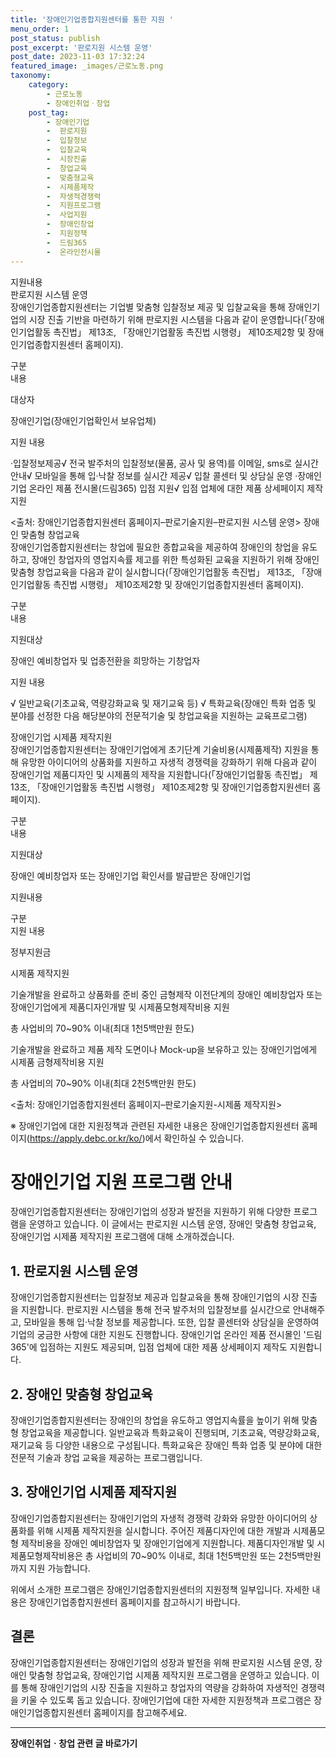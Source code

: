 ```yaml
---
title: '장애인기업종합지원센터를 통한 지원 '
menu_order: 1
post_status: publish
post_excerpt: '판로지원 시스템 운영'
post_date: 2023-11-03 17:32:24
featured_image: _images/근로노동.png
taxonomy:
    category:
        - 근로노동
        - 장애인취업ㆍ창업
    post_tag:
        - 장애인기업
        -  판로지원
        -  입찰정보
        -  입찰교육
        -  시장진출
        -  창업교육
        -  맞춤형교육
        -  시제품제작
        -  자생적경쟁력
        -  지원프로그램
        -  사업지원
        -  장애인창업
        -  지원정책
        -  드림365
        -  온라인전시몰
---
```



 지원내용  
 판로지원 시스템 운영  
 장애인기업종합지원센터는 기업별 맞춤형 입찰정보 제공 및 입찰교육을 통해 장애인기업의 시장 진출 기반을 마련하기 위해 판로지원 시스템을 다음과 같이 운영합니다(「장애인기업활동 촉진법」 제13조, 「장애인기업활동 촉진법 시행령」 제10조제2항 및 장애인기업종합지원센터 홈페이지).

 
 구분  
 내용  
 

 대상자  
 
 장애인기업(장애인기업확인서 보유업체)  
 
 지원 내용  
 
 ·입찰정보제공√ 전국 발주처의 입찰정보(물품, 공사 및 용역)를 이메일, sms로 실시간 안내√ 모바일을 통해 입·낙찰 정보를 실시간 제공√ 입찰 콜센터 및 상담실 운영 ·장애인기업 온라인 제품 전시몰(드림365) 입점 지원√ 입점 업체에 대한 제품 상세페이지 제작 지원


<출처: 장애인기업종합지원센터 홈페이지–판로기술지원–판로지원 시스템 운영>
 장애인 맞춤형 창업교육  
 장애인기업종합지원센터는 창업에 필요한 종합교육을 제공하여 장애인의 창업을 유도하고, 장애인 창업자의 영업지속률 제고를 위한 특성화된 교육을 지원하기 위해 장애인 맞춤형 창업교육을 다음과 같이 실시합니다(「장애인기업활동 촉진법」 제13조, 「장애인기업활동 촉진법 시행령」 제10조제2항 및 장애인기업종합지원센터 홈페이지).


 구분  
 내용  
 

 지원대상  
 
 장애인 예비창업자 및 업종전환을 희망하는 기창업자  
 
 지원 내용  
 
 √ 일반교육(기초교육, 역량강화교육 및 재기교육 등) √ 특화교육(장애인 특화 업종 및 분야를 선정한 다음 해당분야의 전문적기술 및 창업교육을 지원하는 교육프로그램)


 장애인기업 시제품 제작지원  
 장애인기업종합지원센터는 장애인기업에게 초기단계 기술비용(시제품제작) 지원을 통해 유망한 아이디어의 상품화를 지원하고 자생적 경쟁력을 강화하기 위해 다음과 같이 장애인기업 제품디자인 및 시제품의 제작을 지원합니다(「장애인기업활동 촉진법」 제13조, 「장애인기업활동 촉진법 시행령」 제10조제2항 및 장애인기업종합지원센터 홈페이지).

 
 구분  
 내용  
 

 지원대상  


 장애인 예비창업자 또는 장애인기업 확인서를 발급받은 장애인기업  
 
 지원내용  
  

 구분  
 지원 내용  
 

 정부지원금  

 
 시제품 제작지원  

 
 기술개발을 완료하고 상품화를 준비 중인 금형제작 이전단계의 장애인 예비창업자 또는 장애인기업에게 제품디자인개발 및 시제품모형제작비용 지원  

 총 사업비의 70~90% 이내(최대 1천5백만원 한도)  

 기술개발을 완료하고 제품 제작 도면이나 Mock-up을 보유하고 있는 장애인기업에게 시제품 금형제작비용 지원  

 총 사업비의 70~90% 이내(최대 2천5백만원 한도)  


<출처: 장애인기업종합지원센터 홈페이지–판로기술지원-시제품 제작지원>


※ 장애인기업에 대한 지원정책과 관련된 자세한 내용은 장애인기업종합지원센터 홈페이지(https://apply.debc.or.kr/ko/)에서 확인하실 수 있습니다.


# 장애인기업 지원 프로그램 안내

장애인기업종합지원센터는 장애인기업의 성장과 발전을 지원하기 위해 다양한 프로그램을 운영하고 있습니다. 이 글에서는 판로지원 시스템 운영, 장애인 맞춤형 창업교육, 장애인기업 시제품 제작지원 프로그램에 대해 소개하겠습니다.

## 1. 판로지원 시스템 운영

장애인기업종합지원센터는 입찰정보 제공과 입찰교육을 통해 장애인기업의 시장 진출을 지원합니다. 판로지원 시스템을 통해 전국 발주처의 입찰정보를 실시간으로 안내해주고, 모바일을 통해 입·낙찰 정보를 제공합니다. 또한, 입찰 콜센터와 상담실을 운영하여 기업의 궁금한 사항에 대한 지원도 진행합니다. 장애인기업 온라인 제품 전시몰인 '드림365'에 입점하는 지원도 제공되며, 입점 업체에 대한 제품 상세페이지 제작도 지원합니다.

## 2. 장애인 맞춤형 창업교육

장애인기업종합지원센터는 장애인의 창업을 유도하고 영업지속률을 높이기 위해 맞춤형 창업교육을 제공합니다. 일반교육과 특화교육이 진행되며, 기초교육, 역량강화교육, 재기교육 등 다양한 내용으로 구성됩니다. 특화교육은 장애인 특화 업종 및 분야에 대한 전문적 기술과 창업 교육을 제공하는 프로그램입니다.

## 3. 장애인기업 시제품 제작지원

장애인기업종합지원센터는 장애인기업의 자생적 경쟁력 강화와 유망한 아이디어의 상품화를 위해 시제품 제작지원을 실시합니다. 주어진 제품디자인에 대한 개발과 시제품모형 제작비용을 장애인 예비창업자 및 장애인기업에게 지원합니다. 제품디자인개발 및 시제품모형제작비용은 총 사업비의 70~90% 이내로, 최대 1천5백만원 또는 2천5백만원까지 지원 가능합니다.

위에서 소개한 프로그램은 장애인기업종합지원센터의 지원정책 일부입니다. 자세한 내용은 장애인기업종합지원센터 홈페이지를 참고하시기 바랍니다.

## 결론

장애인기업종합지원센터는 장애인기업의 성장과 발전을 위해 판로지원 시스템 운영, 장애인 맞춤형 창업교육, 장애인기업 시제품 제작지원 프로그램을 운영하고 있습니다. 이를 통해 장애인기업의 시장 진출을 지원하고 창업자의 역량을 강화하여 자생적인 경쟁력을 키울 수 있도록 돕고 있습니다. 장애인기업에 대한 자세한 지원정책과 프로그램은 장애인기업종합지원센터 홈페이지를 참고해주세요.
<!-- wp:separator -->
<hr class="wp-block-separator has-alpha-channel-opacity"/>
<!-- /wp:separator -->

<!-- wp:group {"backgroundColor":"base","layout":{"type":"constrained"}} -->
<div class="wp-block-group has-base-background-color has-background"><!-- wp:paragraph {"align":"center","fontSize":"medium"} -->
<p class="has-text-align-center has-large-font-size"><strong>장애인취업ㆍ창업 관련 글 바로가기</strong></p>
<!-- /wp:paragraph -->


<!-- wp:latest-posts
{"categories":[{"id":12749,"count":19,"description":"","link":"https://uknowlaw.com/category/%ec%9e%a5%ec%95%a0%ec%9d%b8%ec%b7%a8%ec%97%85%e3%86%8d%ec%b0%bd%ec%97%85/","name":"장애인취업ㆍ창업","slug":"장애인취업ㆍ창업","taxonomy":"category","parent":0,"meta":[],"_links":{"self":[{"href":"https://uknowlaw.com/wp-json/wp/v2/categories/12749"}],"collection":[{"href":"https://uknowlaw.com/wp-json/wp/v2/categories"}],"about":[{"href":"https://uknowlaw.com/wp-json/wp/v2/taxonomies/category"}],"wp:post_type":[{"href":"https://uknowlaw.com/wp-json/wp/v2/posts?categories=12749"}],"curies":[{"name":"wp","href":"https://api.w.org/{rel}","templated":true}]}}],"postsToShow":100,"excerptLength":28,"postLayout":"grid","columns":2,"featuredImageAlign":"left","featuredImageSizeSlug":"large","fontSize":18px} /--></div>
<!-- /wp:group -->